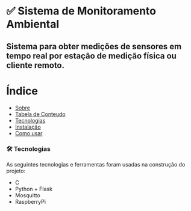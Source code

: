 # ✅ Sistema de Monitoramento Ambiental
## Sistema para obter medições de sensores em tempo real por estação de medição física ou cliente remoto.

Índice
=================
<!--ts-->
   * [Sobre](#Sobre)
   * [Tabela de Conteudo](#tabela-de-conteudo)
   * [Tecnologias](#tecnologias)
   * [Instalação](#instalacao)
   * [Como usar](#como-usar)
<!--te-->
### 🛠 Tecnologias

As seguintes tecnologias e ferramentas foram usadas na construção do projeto:

- C
- Python + Flask
- Mosquitto
- RaspberryPi